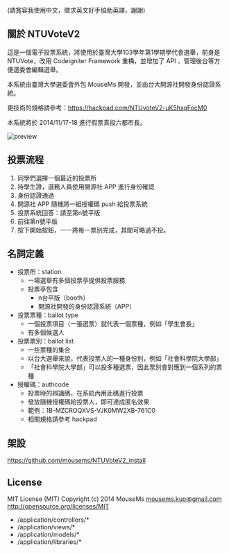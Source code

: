 (請寬容我使用中文，徵求英文好手協助英譯，謝謝)

## 關於 NTUVoteV2

這是一個電子投票系統，將使用於臺灣大學103學年第1學期學代會選舉，前身是 NTUVote，改用 Codeigniter Framework 重構，並增加了 API 、管理後台等方便選委會編輯選舉。

本系統由臺灣大學選委會外包 MouseMs 開發，並由台大開源社開發身份認證系統。

更技術的規格請參考：https://hackpad.com/NTUvoteV2-uK5hxqFocM0

本系統將於 2014/11/17-18 進行假票真投六都市長。

![preview](https://dl.dropboxusercontent.com/s/66t2t1cwnwgqas7/SC-2Sr90.png?dl=0)

## 投票流程


1. 同學們選擇一個最近的投票所
2. 持學生證，選務人員使用開源社 APP 進行身份確認
3. 身份認證通過
4. 開源社 APP 隨機將一組授權碼 push 給投票系統
5. 投票系統回答：請至第n號平版
6. 前往第n號平版
7. 按下開始按鈕，一一將每一票別完成，其間可略過不投。



## 名詞定義


* 投票所：station
	* 一場選舉有多個投票亭提供投票服務
	* 投票亭包含
		* n台平版（booth）
		* 開源社開發的身份認證系統（APP）
* 投票票種：ballot type
    * 一個投票項目（一張選票）就代表一個票種，例如「學生會長」
    * 有多個候選人
* 投票票別：ballot list
	* 一些票種的集合
	* 以台大選舉來說，代表投票人的一種身份別，例如「社會科學院大學部」
	* 「社會科學院大學部」可以投多種選票，因此票別會對應到一個系列的票種
* 授權碼：authcode
	* 投票時的辨識碼，在系統內用此碼進行投票
	* 發放隨機授權碼給投票人，即可達成匿名效果
	* 範例：1B-MZCROQXVS-VJK0MW2XB-761C0
	* 相關規格請參考 hackpad
	
## 架設

https://github.com/mousems/NTUVoteV2_install


## License

MIT License (MIT)
Copyright (c) 2014 MouseMs <mousems.kuo@gmail.com>
http://opensource.org/licenses/MIT

* /application/controllers/*
* /application/views/*
* /application/models/*
* /application/libraries/*

